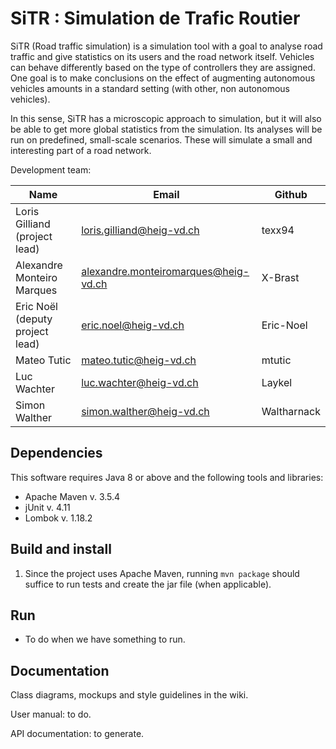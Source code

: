 # SiTR : Simulation de Trafic Routier
SiTR (Road traffic simulation) is a simulation tool with a goal to analyse road traffic and give statistics on its users
and the road network itself. Vehicles can behave differently based on the type of controllers they are assigned. One
goal is to make conclusions on the effect of augmenting autonomous vehicles amounts in a standard setting (with other,
non autonomous vehicles).

In this sense, SiTR has a microscopic approach to simulation, but it will also be able to get more global statistics
from the simulation. Its analyses will be run on predefined, small-scale scenarios. These will simulate a small
and interesting part of a road network.

Development team:

| Name                                 | Email                                | Github      |
|--------------------------------------|--------------------------------------|-------------|
| Loris Gilliand  (project lead)       | loris.gilliand@heig-vd.ch            | texx94      |
| Alexandre Monteiro Marques           | alexandre.monteiromarques@heig-vd.ch | X-Brast     |
| Eric Noël (deputy project lead)      | eric.noel@heig-vd.ch                 | Eric-Noel   |
| Mateo Tutic                          | mateo.tutic@heig-vd.ch               | mtutic      |
| Luc Wachter                          | luc.wachter@heig-vd.ch               | Laykel      |
| Simon Walther                        | simon.walther@heig-vd.ch             | Waltharnack |

## Dependencies
This software requires Java 8 or above and the following tools and libraries:

- Apache Maven v. 3.5.4
- jUnit v. 4.11
- Lombok v. 1.18.2

## Build and install
1. Since the project uses Apache Maven, running `mvn package` should suffice to run tests and create the jar file (when applicable).

## Run
- To do when we have something to run.

## Documentation
Class diagrams, mockups and style guidelines in the wiki.

User manual: to do.

API documentation: to generate.